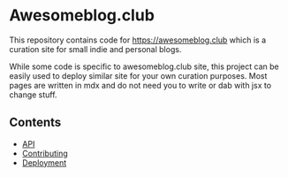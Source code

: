 # Awesomeblog.club

This repository contains code for https://awesomeblog.club which is a curation site for small indie and personal blogs.

While some code is specific to awesomeblog.club site, this project can be easily used to deploy similar site for your own curation purposes. Most pages are written in mdx and do not need you to write or dab with jsx to change stuff.

## Contents
- [API](/API.mdx)
- [Contributing](/CONTRIBUTING.mdx)
- [Deployment](/DEPLOYMENT.mdx)


